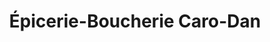 ---
title: "Épicerie-Boucherie Caro-Dan"
url: /saint-alexis-de-montcalm/epicerie-boucherie-caro-dan/
shop: Supermarkt
---